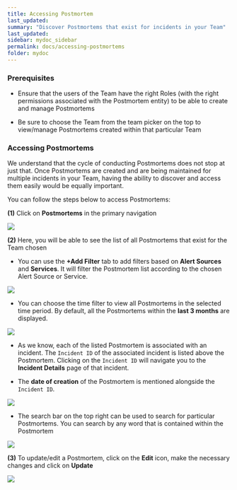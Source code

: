 ```yaml
---
title: Accessing Postmortem
last_updated:
summary: "Discover Postmortems that exist for incidents in your Team"
last_updated:
sidebar: mydoc_sidebar
permalink: docs/accessing-postmortems
folder: mydoc
---
```


### Prerequisites

- Ensure that the users of the Team have the right Roles (with the right permissions associated with the Postmortem entity) to be able to create and manage Postmortems

- Be sure to choose the Team from the team picker on the top to view/manage Postmortems created within that particular Team

### Accessing Postmortems

We understand that the cycle of conducting Postmortems does not stop at just that. Once Postmortems are created and are being maintained for multiple incidents in your Team, having the ability to discover and access them easily would be equally important.

You can follow the steps below to access Postmortems:

**(1)** Click on **Postmortems** in the primary navigation

![](images/postmortem_navi.png)

**(2)** Here, you will be able to see the list of all Postmortems that exist for the Team chosen

- You can use the **+Add Filter** tab to add filters based on **Alert Sources** and **Services**. It will filter the Postmortem list according to the chosen Alert Source or Service. 

![](images/postmortem_addfilter.png)

- You can choose the time filter to view all Postmortems in the selected time period. By default, all the Postmortems within the **last 3 months** are displayed.

![](images/postmortem_time.png)

- As we know, each of the listed Postmortem is associated with an incident. The `Incident ID` of the associated incident is listed above the Postmortem. Clicking on the `Incident ID` will navigate you to the **Incident Details** page of that incident.

- The **date of creation** of the Postmortem is mentioned alongside the `Incident ID`.

![](images/postmortem_new_7.png)

- The search bar on the top right can be used to search for particular Postmortems. You can search by any word that is contained within the Postmortem

![](images/postmortem_new_8.png)

**(3)** To update/edit a Postmortem, click on the **Edit** icon, make the necessary changes and click on **Update**

![](images/postmortem_edit.png)